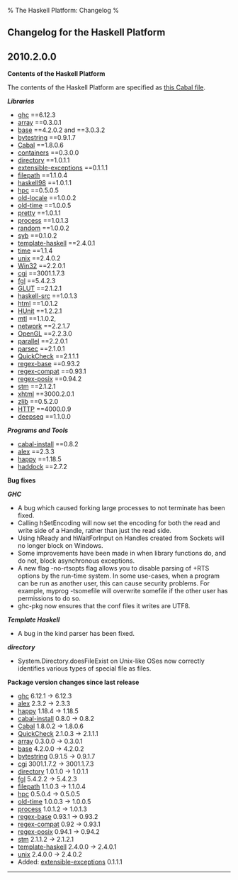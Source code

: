 % The Haskell Platform: Changelog
%

Changelog for the Haskell Platform
-------------------

2010.2.0.0
----------

**Contents of the Haskell Platform** 

The contents of the Haskell Platform are specified
as [this Cabal file](http://code.haskell.org/haskell-platform/haskell-platform.cabal).

***Libraries***

 * [ghc] ==6.12.3
 * [array] ==0.3.0.1 
 * [base] ==4.2.0.2 and ==3.0.3.2
 * [bytestring] ==0.9.1.7
 * [Cabal] ==1.8.0.6
 * [containers] ==0.3.0.0
 * [directory] ==1.0.1.1
 * [extensible-exceptions] ==0.1.1.1
 * [filepath] ==1.1.0.4
 * [haskell98] ==1.0.1.1
 * [hpc] ==0.5.0.5
 * [old-locale] ==1.0.0.2
 * [old-time] ==1.0.0.5
 * [pretty] ==1.0.1.1
 * [process] ==1.0.1.3
 * [random] ==1.0.0.2
 * [syb] ==0.1.0.2
 * [template-haskell] ==2.4.0.1
 * [time] ==1.1.4
 * [unix] ==2.4.0.2
 * [Win32] ==2.2.0.1
 * [cgi] ==3001.1.7.3
 * [fgl] ==5.4.2.3
 * [GLUT] ==2.1.2.1
 * [haskell-src] ==1.0.1.3
 * [html] ==1.0.1.2
 * [HUnit] ==1.2.2.1
 * [mtl] ==1.1.0.2,
 * [network] ==2.2.1.7
 * [OpenGL] ==2.2.3.0
 * [parallel] ==2.2.0.1
 * [parsec] ==2.1.0.1
 * [QuickCheck] ==2.1.1.1
 * [regex-base] ==0.93.2
 * [regex-compat] ==0.93.1
 * [regex-posix] ==0.94.2
 * [stm] ==2.1.2.1
 * [xhtml] ==3000.2.0.1
 * [zlib] ==0.5.2.0
 * [HTTP] ==4000.0.9
 * [deepseq] ==1.1.0.0

***Programs and Tools***

 * [cabal-install] ==0.8.2
 * [alex] ==2.3.3
 * [happy] ==1.18.5
 * [haddock] ==2.7.2

**Bug fixes**

***GHC***

 * A bug which caused forking large processes to not terminate has been fixed.
 * Calling hSetEncoding will now set the encoding for both the read and write side of a Handle, rather than just the read side.
 * Using hReady and hWaitForInput on Handles created from Sockets will no longer block on Windows.
 * Some improvements have been made in when library functions do, and do not, block asynchronous exceptions.
 * A new flag -no-rtsopts flag allows you to disable parsing of +RTS options by the run-time system.  In some use-cases, when a program can be run as another user, this can cause security problems. For example, myprog -tsomefile will overwrite somefile if the other user has permissions to do so.
 * ghc-pkg now ensures that the conf files it writes are UTF8.

***Template Haskell***

 * A bug in the kind parser has been fixed.

***directory***

 * System.Directory.doesFileExist on Unix-like OSes now correctly identifies various types of special file as files.

**Package version changes since last release**

 * [ghc]            6.12.1      -> 6.12.3
 * [alex]           2.3.2       -> 2.3.3
 * [happy]          1.18.4      -> 1.18.5
 * [cabal-install]  0.8.0       -> 0.8.2
 * [Cabal]          1.8.0.2     -> 1.8.0.6
 * [QuickCheck]     2.1.0.3     -> 2.1.1.1
 * [array]          0.3.0.0     -> 0.3.0.1
 * [base]           4.2.0.0     -> 4.2.0.2
 * [bytestring]     0.9.1.5     -> 0.9.1.7
 * [cgi]            3001.1.7.2  -> 3001.1.7.3
 * [directory]      1.0.1.0     -> 1.0.1.1
 * [fgl]            5.4.2.2     -> 5.4.2.3
 * [filepath]       1.1.0.3     -> 1.1.0.4
 * [hpc]            0.5.0.4     -> 0.5.0.5
 * [old-time]       1.0.0.3     -> 1.0.0.5
 * [process]        1.0.1.2     -> 1.0.1.3
 * [regex-base]     0.93.1      -> 0.93.2
 * [regex-compat]   0.92        -> 0.93.1
 * [regex-posix]    0.94.1      -> 0.94.2
 * [stm]            2.1.1.2     -> 2.1.2.1
 * [template-haskell] 2.4.0.0    -> 2.4.0.1
 * [unix]           2.4.0.0     -> 2.4.0.2
 * Added: [extensible-exceptions] 0.1.1.1

------------------------------------------------------------------------

[base]: http://hackage.haskell.org/package/base-4.2.0.2
[array]: http://hackage.haskell.org/package/array-0.3.0.1
[bytestring]: http://hackage.haskell.org/package/bytestring-0.9.1.7
[Cabal]: http://hackage.haskell.org/package/Cabal-1.8.0.6
[cabal-install]: http://hackage.haskell.org/package/cabal-install-0.8.2
[containers]: http://hackage.haskell.org/package/containers-0.3.0.0
[directory]: http://hackage.haskell.org/package/directory-1.0.1.1
[extensible-exceptions]: http://hackage.haskell.org/package/extensible-exceptions-0.1.1.1
[filepath]: http://hackage.haskell.org/package/filepath-1.1.0.4
[haskell98]: http://hackage.haskell.org/package/haskell98-1.0.1.1
[hpc]: http://hackage.haskell.org/package/hpc-0.5.0.5
[old-locale]: http://hackage.haskell.org/package/old-locale-1.0.0.2
[old-time]: http://hackage.haskell.org/package/old-time-1.0.0.5
[packedstring]: http://hackage.haskell.org/package/packedstring
[pretty]: http://hackage.haskell.org/package/pretty-1.0.1.1
[process]: http://hackage.haskell.org/package/process-1.0.1.3
[random]: http://hackage.haskell.org/package/random-1.0.0.2
[syb]: http://hackage.haskell.org/package/syb-0.1.0.2
[template-haskell]: http://hackage.haskell.org/package/template-haskell-2.4.0.1
[unix]: http://hackage.haskell.org/package/unix-2.4.0.2
[win32]: http://hackage.haskell.org/package/Win32-2.2.0.1
[cgi]: http://hackage.haskell.org/package/cgi-3001.1.7.3
[fgl]: http://hackage.haskell.org/package/fgl-5.4.2.3
[parsec]: http://hackage.haskell.org/package/parsec-2.1.0.1
[GLUT]: http://hackage.haskell.org/package/GLUT-2.1.2.1
[haskell-src]: http://hackage.haskell.org/package/haskell-src-1.0.1.3
[html]: http://hackage.haskell.org/package/html-1.0.1.2
[HUnit]: http://hackage.haskell.org/package/HUnit-1.2.2.1
[mtl]: http://hackage.haskell.org/package/mtl-1.1.0.2
[network]: http://hackage.haskell.org/package/network-2.2.1.7
[OpenGL]: http://hackage.haskell.org/package/OpenGL-2.2.3.0
[parallel]: http://hackage.haskell.org/package/parallel-2.2.0.1
[QuickCheck]: http://hackage.haskell.org/package/QuickCheck-2.1.1.1
[regex-base]: http://hackage.haskell.org/package/regex-base-0.93.2
[regex-compat]: http://hackage.haskell.org/package/regex-compat-0.93.1
[regex-posix]: http://hackage.haskell.org/package/regex-posix-0.94.2
[stm]: http://hackage.haskell.org/package/stm-2.1.2.1
[time]: http://hackage.haskell.org/package/time-1.1.4
[xhtml]: http://hackage.haskell.org/package/xhtml-3000.2.0.1
[zlib]: http://hackage.haskell.org/package/zlib-0.5.2.0
[HTTP]: http://hackage.haskell.org/package/HTTP-4000.0.9
[deepseq]: http://hackage.haskell.org/package/deepseq-1.1.0.0
[ghc]: http://haskell.org/ghc
[alex]: http://haskell.org/alex
[happy]: http://haskell.org/happy
[haddock]: http://haskell.org/haddock
